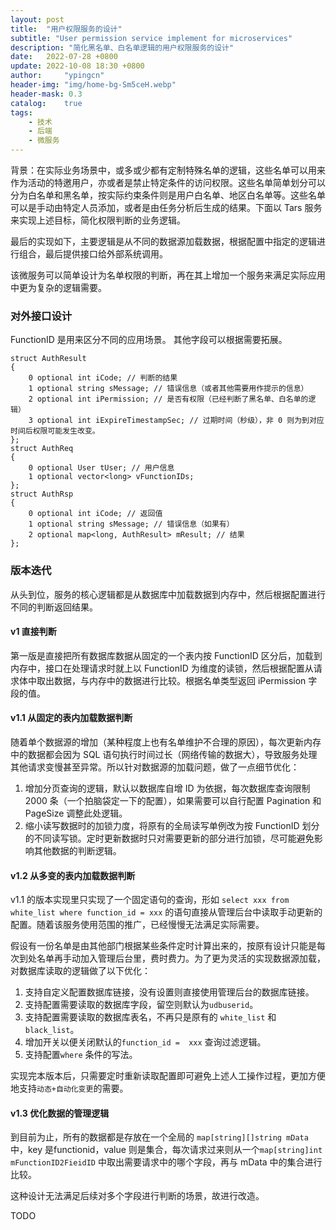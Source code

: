 ```yaml
---
layout: post
title:  "用户权限服务的设计"
subtitle: "User permission service implement for microservices"
description: "简化黑名单、白名单逻辑的用户权限服务的设计"
date:   2022-07-28 +0800
update: 2022-10-08 18:30 +0800
author:     "ypingcn"
header-img: "img/home-bg-Sm5ceH.webp"
header-mask: 0.3
catalog:    true
tags:
    - 技术
    - 后端
    - 微服务
---
```


背景：在实际业务场景中，或多或少都有定制特殊名单的逻辑，这些名单可以用来作为活动的特邀用户，亦或者是禁止特定条件的访问权限。这些名单简单划分可以分为白名单和黑名单，按实际约束条件则是用户白名单、地区白名单等。这些名单可以是手动由特定人员添加，或者是由任务分析后生成的结果。下面以 Tars 服务来实现上述目标，简化权限判断的业务逻辑。

最后的实现如下，主要逻辑是从不同的数据源加载数据，根据配置中指定的逻辑进行组合，最后提供接口给外部系统调用。

该微服务可以简单设计为名单权限的判断，再在其上增加一个服务来满足实际应用中更为复杂的逻辑需要。

### 对外接口设计

FunctionID 是用来区分不同的应用场景。
其他字段可以根据需要拓展。

```protobuffer
struct AuthResult
{
    0 optional int iCode; // 判断的结果
    1 optional string sMessage; // 错误信息（或者其他需要用作提示的信息）
    2 optional int iPermission; // 是否有权限（已经判断了黑名单、白名单的逻辑）
    3 optional int iExpireTimestampSec; // 过期时间（秒级），非 0 则为到对应时间后权限可能发生改变。
};
struct AuthReq
{
    0 optional User tUser; // 用户信息
    1 optional vector<long> vFunctionIDs;
};
struct AuthRsp
{
    0 optional int iCode; // 返回值
    1 optional string sMessage; // 错误信息（如果有）
    2 optional map<long, AuthResult> mResult; // 结果
};
```

### 版本迭代

从头到位，服务的核心逻辑都是从数据库中加载数据到内存中，然后根据配置进行不同的判断返回结果。

#### v1 直接判断

第一版是直接把所有数据库数据从固定的一个表内按 FunctionID 区分后，加载到内存中，接口在处理请求时就上以 FunctionID 为维度的读锁，然后根据配置从请求体中取出数据，与内存中的数据进行比较。根据名单类型返回 iPermission 字段的值。

#### v1.1 从固定的表内加载数据判断

随着单个数据源的增加（某种程度上也有名单维护不合理的原因），每次更新内存中的数据都会因为 SQL 语句执行时间过长（网络传输的数据大），导致服务处理其他请求变慢甚至异常。所以针对数据源的加载问题，做了一点细节优化：

1. 增加分页查询的逻辑，默认以数据库自增 ID 为依据，每次数据库查询限制 2000 条（一个拍脑袋定一下的配置），如果需要可以自行配置 Pagination 和 PageSize 调整此处逻辑。
2. 缩小读写数据时的加锁力度，将原有的全局读写单例改为按 FunctionID 划分的不同读写锁。定时更新数据时只对需要更新的部分进行加锁，尽可能避免影响其他数据的判断逻辑。

#### v1.2 从多变的表内加载数据判断

v1.1 的版本实现里只实现了一个固定语句的查询，形如 ```select xxx from white_list where function_id = xxx``` 的语句直接从管理后台中读取手动更新的配置。随着该服务使用范围的推广，已经慢慢无法满足实际需要。

假设有一份名单是由其他部门根据某些条件定时计算出来的，按原有设计只能是每次到处名单再手动加入管理后台里，费时费力。为了更为灵活的实现数据源加载，对数据库读取的逻辑做了以下优化：

1. 支持自定义配置数据库链接，没有设置则直接使用管理后台的数据库链接。
2. 支持配置需要读取的数据库字段，留空则默认为```udbuserid```。
3. 支持配置需要读取的数据库表名，不再只是原有的 ```white_list``` 和 ```black_list```。
4. 增加开关以便关闭默认的``` function_id =  xxx ``` 查询过滤逻辑。
5. 支持配置```where``` 条件的写法。

实现完本版本后，只需要定时重新读取配置即可避免上述人工操作过程，更加方便地支持```动态+自动化变更```的需要。

#### v1.3 优化数据的管理逻辑

到目前为止，所有的数据都是存放在一个全局的 ```map[string][]string mData``` 中，key 是functionid，value 则是集合，每次请求过来则从一个```map[string]int mFunctionID2FieidID``` 中取出需要请求中的哪个字段，再与 mData 中的集合进行比较。

这种设计无法满足后续对多个字段进行判断的场景，故进行改造。

TODO
